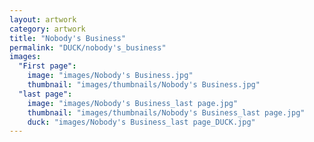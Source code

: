 ```yaml
---
layout: artwork
category: artwork
title: "Nobody's Business"
permalink: "DUCK/nobody's_business"
images:
  "First page":
    image: "images/Nobody's Business.jpg"
    thumbnail: "images/thumbnails/Nobody's Business.jpg"
  "last page":
    image: "images/Nobody's Business_last page.jpg"
    thumbnail: "images/thumbnails/Nobody's Business_last page.jpg"
    duck: "images/Nobody's Business_last page_DUCK.jpg"
---
```

